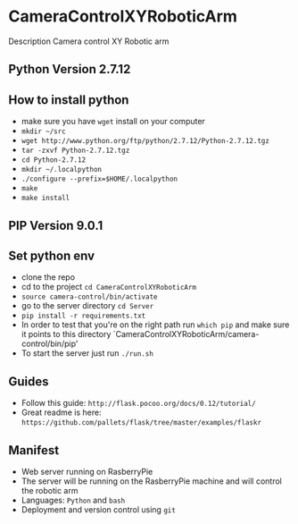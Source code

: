 # CameraControlXYRoboticArm
  Description Camera control XY Robotic arm

## Python Version 2.7.12
## How to install python
  - make sure you have `wget` install on your computer
  - `mkdir ~/src`
  - `wget http://www.python.org/ftp/python/2.7.12/Python-2.7.12.tgz`
  - `tar -zxvf Python-2.7.12.tgz`
  - `cd Python-2.7.12`
  - `mkdir ~/.localpython`
  - `./configure --prefix=$HOME/.localpython`
  - `make`
  - `make install`
## PIP Version 9.0.1

## Set python env
  - clone the repo
  - cd to the project `cd CameraControlXYRoboticArm`
  - `source camera-control/bin/activate`
  - go to the server directory `cd Server`
  - `pip install -r requirements.txt`
  - In order to test that you're on the right path run `which pip` and make sure it points to this directory `CameraControlXYRoboticArm/camera-control/bin/pip'
  - To start the server just run `./run.sh`

## Guides 
  - Follow this guide: `http://flask.pocoo.org/docs/0.12/tutorial/`
  - Great readme is here: `https://github.com/pallets/flask/tree/master/examples/flaskr`

## Manifest
  - Web server running on RasberryPie
  - The server will be running on the RasberryPie machine and will control the robotic arm
  - Languages: `Python` and `bash`
  - Deployment and version control using `git`
